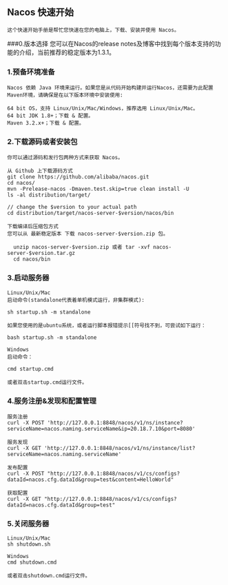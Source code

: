 ## Nacos 快速开始
    这个快速开始手册是帮忙您快速在您的电脑上，下载、安装并使用 Nacos。

###0.版本选择
    您可以在Nacos的release notes及博客中找到每个版本支持的功能的介绍，当前推荐的稳定版本为1.3.1。

### 1.预备环境准备
    Nacos 依赖 Java 环境来运行。如果您是从代码开始构建并运行Nacos，还需要为此配置 Maven环境，请确保是在以下版本环境中安装使用:

    64 bit OS，支持 Linux/Unix/Mac/Windows，推荐选用 Linux/Unix/Mac。
    64 bit JDK 1.8+；下载 & 配置。
    Maven 3.2.x+；下载 & 配置。
### 2.下载源码或者安装包
    你可以通过源码和发行包两种方式来获取 Nacos。

    从 Github 上下载源码方式
    git clone https://github.com/alibaba/nacos.git
    cd nacos/
    mvn -Prelease-nacos -Dmaven.test.skip=true clean install -U  
    ls -al distribution/target/
    
    // change the $version to your actual path
    cd distribution/target/nacos-server-$version/nacos/bin

    下载编译后压缩包方式
    您可以从 最新稳定版本 下载 nacos-server-$version.zip 包。
    
      unzip nacos-server-$version.zip 或者 tar -xvf nacos-server-$version.tar.gz
      cd nacos/bin
### 3.启动服务器
    Linux/Unix/Mac
    启动命令(standalone代表着单机模式运行，非集群模式):
    
    sh startup.sh -m standalone
    
    如果您使用的是ubuntu系统，或者运行脚本报错提示[[符号找不到，可尝试如下运行：

    bash startup.sh -m standalone
    
    Windows
    启动命令：
    
    cmd startup.cmd
    
    或者双击startup.cmd运行文件。

### 4.服务注册&发现和配置管理
    服务注册
    curl -X POST 'http://127.0.0.1:8848/nacos/v1/ns/instance?serviceName=nacos.naming.serviceName&ip=20.18.7.10&port=8080'
    
    服务发现
    curl -X GET 'http://127.0.0.1:8848/nacos/v1/ns/instance/list?serviceName=nacos.naming.serviceName'
    
    发布配置
    curl -X POST "http://127.0.0.1:8848/nacos/v1/cs/configs?dataId=nacos.cfg.dataId&group=test&content=HelloWorld"
    
    获取配置
    curl -X GET "http://127.0.0.1:8848/nacos/v1/cs/configs?dataId=nacos.cfg.dataId&group=test"

### 5.关闭服务器
    Linux/Unix/Mac
    sh shutdown.sh
    
    Windows
    cmd shutdown.cmd
    
    或者双击shutdown.cmd运行文件。
